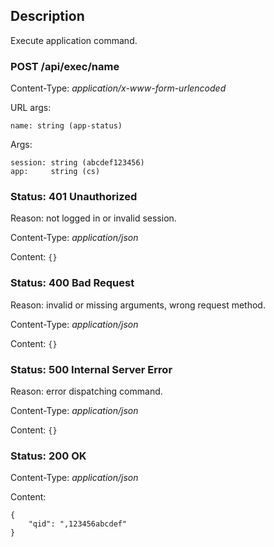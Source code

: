 ## Description

Execute application command.

### POST /api/exec/name

Content-Type: *application/x-www-form-urlencoded*

URL args:

    name: string (app-status)

Args:

    session: string (abcdef123456)
    app:     string (cs)

### Status: 401 Unauthorized

Reason: not logged in or invalid session.

Content-Type: *application/json*

Content: `{}`

### Status: 400 Bad Request

Reason: invalid or missing arguments, wrong request method.

Content-Type: *application/json*

Content: `{}`

### Status: 500 Internal Server Error

Reason: error dispatching command.

Content-Type: *application/json*

Content: `{}`

### Status: 200 OK

Content-Type: *application/json*

Content:

    {
        "qid": ",123456abcdef"
    }
